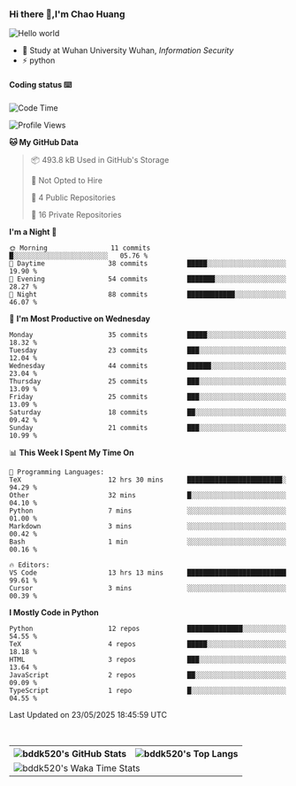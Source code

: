 ### Hi there 👋,I'm Chao Huang


<img src="https://raw.githubusercontent.com/sagar-viradiya/sagar-viradiya/master/resources/banner.png" alt="Hello world">


<br/>


- 🍻  Study at Wuhan University Wuhan, _Information Security_
- ⚡  python



#### Coding status  ⌨️

<!--START_SECTION:waka-->
![Code Time](http://img.shields.io/badge/Code%20Time-820%20hrs%2023%20mins-blue)

![Profile Views](http://img.shields.io/badge/Profile%20Views-8-blue)

**🐱 My GitHub Data** 

> 📦 493.8 kB Used in GitHub's Storage 
 > 
> 🚫 Not Opted to Hire
 > 
> 📜 4 Public Repositories 
 > 
> 🔑 16 Private Repositories 
 > 
**I'm a Night 🦉** 

```text
🌞 Morning                11 commits          █░░░░░░░░░░░░░░░░░░░░░░░░   05.76 % 
🌆 Daytime                38 commits          █████░░░░░░░░░░░░░░░░░░░░   19.90 % 
🌃 Evening                54 commits          ███████░░░░░░░░░░░░░░░░░░   28.27 % 
🌙 Night                  88 commits          ████████████░░░░░░░░░░░░░   46.07 % 
```
📅 **I'm Most Productive on Wednesday** 

```text
Monday                   35 commits          █████░░░░░░░░░░░░░░░░░░░░   18.32 % 
Tuesday                  23 commits          ███░░░░░░░░░░░░░░░░░░░░░░   12.04 % 
Wednesday                44 commits          ██████░░░░░░░░░░░░░░░░░░░   23.04 % 
Thursday                 25 commits          ███░░░░░░░░░░░░░░░░░░░░░░   13.09 % 
Friday                   25 commits          ███░░░░░░░░░░░░░░░░░░░░░░   13.09 % 
Saturday                 18 commits          ██░░░░░░░░░░░░░░░░░░░░░░░   09.42 % 
Sunday                   21 commits          ███░░░░░░░░░░░░░░░░░░░░░░   10.99 % 
```


📊 **This Week I Spent My Time On** 

```text
💬 Programming Languages: 
TeX                      12 hrs 30 mins      ████████████████████████░   94.29 % 
Other                    32 mins             █░░░░░░░░░░░░░░░░░░░░░░░░   04.10 % 
Python                   7 mins              ░░░░░░░░░░░░░░░░░░░░░░░░░   01.00 % 
Markdown                 3 mins              ░░░░░░░░░░░░░░░░░░░░░░░░░   00.42 % 
Bash                     1 min               ░░░░░░░░░░░░░░░░░░░░░░░░░   00.16 % 

🔥 Editors: 
VS Code                  13 hrs 13 mins      █████████████████████████   99.61 % 
Cursor                   3 mins              ░░░░░░░░░░░░░░░░░░░░░░░░░   00.39 % 
```

**I Mostly Code in Python** 

```text
Python                   12 repos            ██████████████░░░░░░░░░░░   54.55 % 
TeX                      4 repos             █████░░░░░░░░░░░░░░░░░░░░   18.18 % 
HTML                     3 repos             ███░░░░░░░░░░░░░░░░░░░░░░   13.64 % 
JavaScript               2 repos             ██░░░░░░░░░░░░░░░░░░░░░░░   09.09 % 
TypeScript               1 repo              █░░░░░░░░░░░░░░░░░░░░░░░░   04.55 % 
```




 Last Updated on 23/05/2025 18:45:59 UTC
<!--END_SECTION:waka-->

<br/>

<table>
  <tr>
    <th>
      <img alt="bddk520's GitHub Stats" src="https://github-readme-stats-git-masterrstaa-rickstaa.vercel.app/api?username=bddk520&show_icons=true&theme=transparent&hide_border=true" align="center" />
    </th>
    <th>
      <img alt="bddk520's Top Langs" src="https://github-readme-stats-git-masterrstaa-rickstaa.vercel.app/api/top-langs/?username=bddk520&layout=compact&theme=transparent&hide_border=true&langs_count=10&hide=CMake" align="center" /> 
    </th>
  </tr>
  <tr>
    <td colspan=2>
      <img alt="bddk520's Waka Time Stats" src="https://github-readme-stats.vercel.app/api/wakatime?username=bddk&hide_border=true&layout=compact&theme=transparent&custom_title=WorkTimeThisWeek&range=last_7_days" align="center"/>
    </td>
  </tr>
</table>

